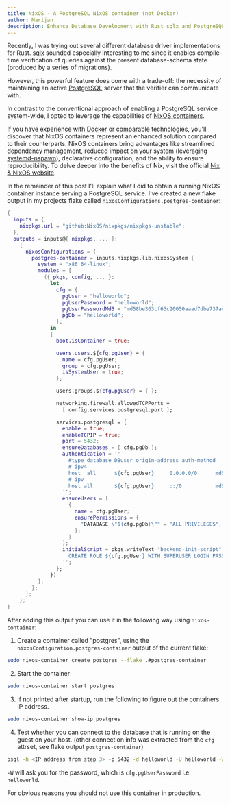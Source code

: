 ```yaml
---
title: NixOS - A PostgreSQL NixOS container (not Docker)
author: Marijan
description: Enhance Database Development with Rust sqlx and PostgreSQL using NixOS Containers. Benefit from streamlined dependency management, reduced system impact, and enhanced reproducibility. Learn how NixOS containers compare to conventional setups and Docker-like technologies. Find a detailed instruction on creating and running a NixOS container instance.
---
```


Recently, I was trying out several different database driver implementations for Rust. [sqlx](https://github.com/launchbadge/sqlx) sounded especially interesting to me since it enables compile-time verification of queries against the present database-schema state (produced by a series of migrations).

However, this powerful feature does come with a trade-off: the necessity of maintaining an active [PostgreSQL](https://www.postgresql.org/) server that the verifier can communicate with.

In contrast to the conventional approach of enabling a PostgreSQL service system-wide, I opted to leverage the capabilities of [NixOS containers](https://nixos.wiki/wiki/NixOS_Containers).

If you have experience with [Docker](https://www.docker.com/) or comparable technologies, you'll discover that NixOS containers represent an enhanced solution compared to their counterparts.
NixOS containers bring advantages like streamlined dependency management, reduced impact on your system (leveraging [systemd-nspawn](https://wiki.archlinux.org/title/systemd-nspawn)), declarative configuration, and the ability to ensure reproducibility.
To delve deeper into the benefits of Nix, visit the official [Nix & NixOS website](https://nixos.org/).

In the remainder of this post I'll explain what I did to obtain a running NixOS container instance serving a PostgreSQL service.
I've created a new flake output in my projects flake called `nixosConfigurations.postgres-container`:

```nix
{
  inputs = {
    nixpkgs.url = "github:NixOS/nixpkgs/nixpkgs-unstable";
  };
  outputs = inputs@{ nixpkgs, ... }:
    {
      nixosConfigurations = {
        postgres-container = inputs.nixpkgs.lib.nixosSystem {
          system = "x86_64-linux";
          modules = [
            ({ pkgs, config, ... }:
              let
                cfg = {
                  pgUser = "helloworld";
                  pgUserPassword = "helloworld";
                  pgUserPasswordMd5 = "md58be363cf63c20050aaad7dbe737acd73";
                  pgDb = "helloworld";
                };
              in
              {
                boot.isContainer = true;

                users.users.${cfg.pgUser} = {
                  name = cfg.pgUser;
                  group = cfg.pgUser;
                  isSystemUser = true;
                };

                users.groups.${cfg.pgUser} = { };

                networking.firewall.allowedTCPPorts =
                  [ config.services.postgresql.port ];

                services.postgresql = {
                  enable = true;
                  enableTCPIP = true;
                  port = 5432;
                  ensureDatabases = [ cfg.pgDb ];
                  authentication = ''
                    #type database DBuser origin-address auth-method
                    # ipv4
                    host  all      ${cfg.pgUser}     0.0.0.0/0      md5
                    # ipv
                    host all       ${cfg.pgUser}     ::/0           md5
                  '';
                  ensureUsers = [
                    {
                      name = cfg.pgUser;
                      ensurePermissions = {
                        "DATABASE \"${cfg.pgDb}\"" = "ALL PRIVILEGES";
                      };
                    }
                  ];
                  initialScript = pkgs.writeText "backend-init-script" ''
                    CREATE ROLE ${cfg.pgUser} WITH SUPERUSER LOGIN PASSWORD '${cfg.pgUserPasswordMd5}' CREATEDB;
                  '';
                };
              })
          ];
        };
      };
    };
}
```

After adding this output you can use it in the following way using `nixos-container`:

1. Create a container called "postgres", using the `nixosConfiguration.postgres-container` output of the current flake:

```bash
sudo nixos-container create postgres --flake .#postgres-container
```

2. Start the container

```bash
sudo nixos-container start postgres
```

3. If not printed after startup, run the following to figure out the containers IP address.

```bash
sudo nixos-container show-ip postgres
```

4. Test whether you can connect to the database that is running on the guest on your host. (other connection info was extracted from the `cfg` attrset, see flake output `postgres-container`)

```bash
psql -h <IP address from step 3> -p 5432 -d helloworld -U helloworld -W
```

`-W` will ask you for the password, which is `cfg.pgUserPassword` i.e. `helloworld`.

For obvious reasons you should not use this container in production.
